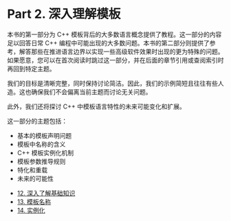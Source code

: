 # Part 2. 深入理解模板

本书的第一部分为 C++ 模板背后的大多数语言概念提供了教程。这一部分的内容足以回答日常 C++ 编程中可能出现的大多数问题。本书的第二部分则提供了参考，解答那些在推进语言边界以实现一些高级软件效果时出现的更为特殊的问题。如果愿意，您可以在首次阅读时跳过这一部分，并在后面的章节引用或查阅索引时再回到特定主题。

我们的目标是清晰完整，同时保持讨论简洁。因此，我们的示例简短且往往有些人造。这也确保我们不会偏离当前主题而讨论无关问题。

此外，我们还将探讨 C++ 中模板语言特性的未来可能变化和扩展。

这一部分的主题包括：

- 基本的模板声明问题
- 模板中名称的含义
- C++ 模板实例化机制
- 模板参数推导规则
- 特化和重载
- 未来的可能性

+ [12. 深入了解基础知识](./ch12.md)
+ [13. 模板名称](./ch13.md)
+ [14. 实例化](./ch14.md)